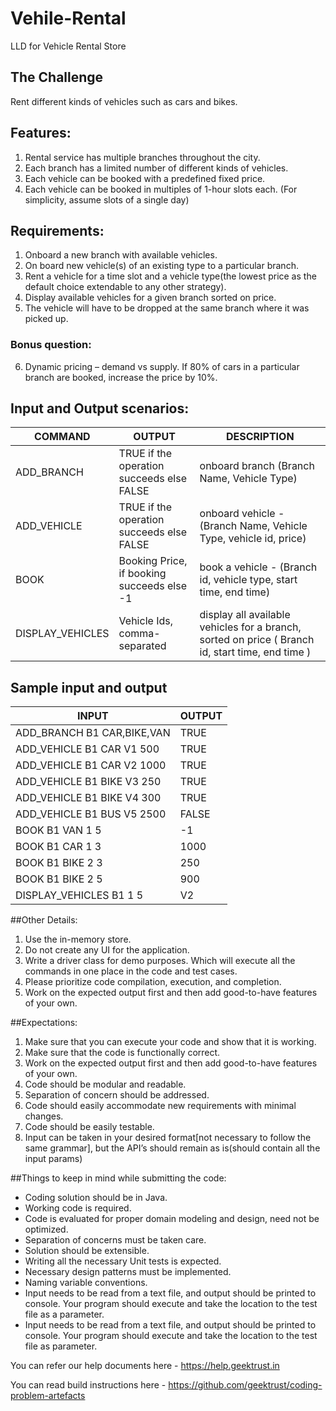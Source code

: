 # Vehile-Rental
LLD for Vehicle Rental Store

## The Challenge
Rent different kinds of vehicles such as cars and bikes.

## Features:
1. Rental service has multiple branches throughout the city.
2. Each branch has a limited number of different kinds of vehicles.
3. Each vehicle can be booked with a predefined fixed price.
4. Each vehicle can be booked in multiples of 1-hour slots each. (For simplicity, assume slots of a single day)

## Requirements:
1. Onboard a new branch with available vehicles.
2. On board new vehicle(s) of an existing type to a particular branch.
3. Rent a vehicle for a time slot and a vehicle type(the lowest price as the default choice extendable to any other strategy).
4. Display available vehicles for a given branch sorted on price.
5. The vehicle will have to be dropped at the same branch where it was picked up.
### Bonus question:
6. Dynamic pricing – demand vs supply. If 80% of cars in a particular branch are booked, increase the price by 10%.

## Input and Output scenarios:
|COMMAND|OUTPUT|DESCRIPTION|
|---|---|---|
|ADD_BRANCH|TRUE if the operation succeeds else FALSE|onboard branch (Branch Name, Vehicle Type)|
|ADD_VEHICLE|TRUE if the operation succeeds else FALSE|onboard vehicle - (Branch Name, Vehicle Type, vehicle id, price)|
|BOOK|Booking Price, if booking succeeds else -1|book a vehicle - (Branch id, vehicle type, start time, end time)|
|DISPLAY_VEHICLES|Vehicle Ids, comma-separated|display all available vehicles for a branch, sorted on price ( Branch id, start time, end time )|

## Sample input and output
|INPUT|OUTPUT|
|---|---|
|ADD_BRANCH B1 CAR,BIKE,VAN|TRUE|
|ADD_VEHICLE B1 CAR V1 500|TRUE|
|ADD_VEHICLE B1 CAR V2 1000|TRUE|
|ADD_VEHICLE B1 BIKE V3 250|TRUE|
|ADD_VEHICLE B1 BIKE V4 300|TRUE|
|ADD_VEHICLE B1 BUS V5 2500|FALSE|
|BOOK B1 VAN 1 5|-1|
|BOOK B1 CAR 1 3|1000|
|BOOK B1 BIKE 2 3|250|
|BOOK B1 BIKE 2 5|900|
|DISPLAY_VEHICLES B1 1 5|V2|

##Other Details:
1. Use the in-memory store.
2. Do not create any UI for the application.
3. Write a driver class for demo purposes. Which will execute all the commands in one place in the code and test cases.
4. Please prioritize code compilation, execution, and completion.
5. Work on the expected output first and then add good-to-have features of your own.

##Expectations:
1. Make sure that you can execute your code and show that it is working.
2. Make sure that the code is functionally correct.
3. Work on the expected output first and then add good-to-have features of your own.
4. Code should be modular and readable.
5. Separation of concern should be addressed.
6. Code should easily accommodate new requirements with minimal changes.
7. Code should be easily testable.
8. Input can be taken in your desired format[not necessary to follow the same grammar], but the API’s should remain as is(should contain all the input params)

##Things to keep in mind while submitting the code:
* Coding solution should be in Java.
* Working code is required.
* Code is evaluated for proper domain modeling and design, need not be optimized.
* Separation of concerns must be taken care.
* Solution should be extensible.
* Writing all the necessary Unit tests is expected.
* Necessary design patterns must be implemented.
* Naming variable conventions.
* Input needs to be read from a text file, and output should be printed to console. Your program should execute and take the location to the test file as a parameter.
* Input needs to be read from a text file, and output should be printed to console. Your program should execute and take the location to the test file as parameter.

You can refer our help documents here - https://help.geektrust.in

You can read build instructions here - https://github.com/geektrust/coding-problem-artefacts

